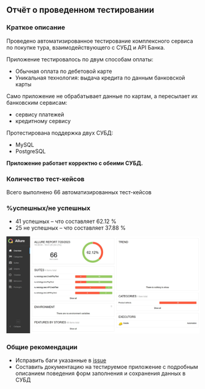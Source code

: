 ## Отчёт о проведенном тестировании

### Краткое описание

Проведено автоматизированное тестирование комплексного сервиса по покупке тура, взаимодействующего с СУБД и API Банка.

Приложение тестировалось по двум способам оплаты:
* Обычная оплата по дебетовой карте
* Уникальная технология: выдача кредита по данным банковской карты

Само приложение не обрабатывает данные по картам, а пересылает их банковским сервисам:
* сервису платежей
* кредитному сервису

Протестирована поддержка двух СУБД:
* MySQL
* PostgreSQL

**Приложение работает корректно с обеими СУБД.**

### Количество тест-кейсов
Всего выполнено 66 автоматизированных тест-кейсов

### %успешных/не успешных
* 41 успешных – что составляет 62.12 %
* 25 не успешных – что составляет 37.88 %

![Allure](pictures/Allure.jpg)


### Общие рекомендации
* Исправить баги указанные в [issue](https://github.com/fv-andrey/Automation/issues)
* Составить документацию на тестируемое приложение с подробным описанием поведения форм заполнения и сохранения данных в СУБД